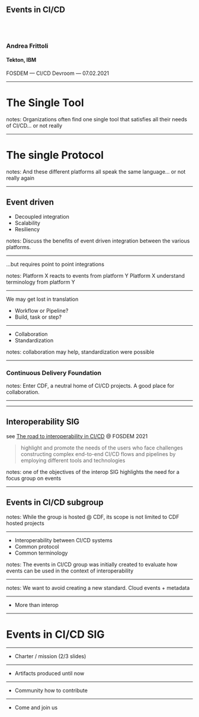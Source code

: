 ## Events in CI/CD
</br>
</br>

### Andrea Frittoli
#### Tekton, IBM

FOSDEM — CI/CD Devroom — 07.02.2021

---

# The Single Tool

<!-- (diagram with Git*, Tekton, Jenkins, Keptn, ArgoCD) -->

notes: Organizations often find one single tool that satisfies all their needs of CI/CD... or not really

-----

# The single Protocol

<!-- (same diagram plus various protocols) -->

notes: And these different platforms all speak the same language... or not really again

---

## Event driven

* Decoupled integration
* Scalability
* Resiliency

notes: Discuss the benefits of event driven integration between the various platforms.

-----

...but requires point to point integrations

notes: Platform X reacts to events from platform Y
Platform X understand terminology from platform Y

-----

We may get lost in translation

* Workflow or Pipeline?
* Build, task or step?

-----

* Collaboration
* Standardization

notes: collaboration may help, standardization were possible

---

### Continuous Delivery Foundation

notes: Enter CDF, a neutral home of CI/CD projects. A good place for collaboration.

-----

<!-- .slide: data-background="images/cdf.svg" -->

-----

## Interoperability SIG

see [The road to interoperability in CI/CD](https://fosdem.org/2021/schedule/event/the_road_to_interoperability_in_ci_cd/) @ FOSDEM 2021

> highlight and promote the needs of the users who face challenges constructing complex end-to-end CI/CD flows and pipelines by employing different tools and technologies

notes: one of the objectives of the interop SIG highlights the need for a focus group on events

-----

## Events in CI/CD subgroup

<!-- logos of technologies involved -->

notes: While the group is hosted @ CDF, its scope is not limited to CDF hosted projects

-----

* Interoperability between CI/CD systems
* Common protocol
* Common terminology

notes: The events in CI/CD group was initially created to evaluate how events can be used in the context of interoperability

-----

<!-- .slide: data-background="images/xkcd_standards.png" -->

<!-- Add attribution -->

notes: We want to avoid creating a new standard. Cloud events + metadata

-----

* More than interop

---

# Events in CI/CD SIG

---

* Charter / mission (2/3 slides)

---

* Artifacts produced until now

---

* Community how to contribute

---

* Come and join us